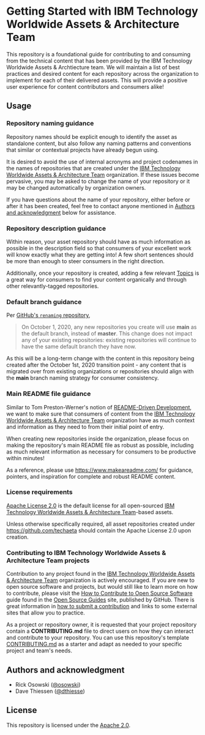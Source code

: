 
# Getting Started with IBM Technology Worldwide Assets & Architecture Team

This repository is a foundational guide for contributing to and consuming from the technical content that has been provided by the IBM Technology Worldwide Assets & Archtiecture team. We will maintain a list of best practices and desired content for each repository across the organization to implement for each of their delivered assets. This will provide a positive user experience for content contributors and consumers alike!

## Usage

### Repository naming guidance

Repository names should be explicit enough to identify the asset as standalone content, but also follow any naming patterns and conventions that similar or contextual projects have already begun using.

It is desired to avoid the use of internal acronyms and project codenames in the names of repositories that are created under the [IBM Technology Worldwide Assets & Architecture Team](https://github.com/techaeta) organization. If these issues become pervasive, you may be asked to change the name of your repository or it may be changed automatically by organization owners.

If you have questions about the name of your repository, either before or after it has been created, feel free to contact anyone mentioned in [Authors and acknowledgment](#authors-and-acknowledgment) below for assistance.

### Repository description guidance

Within reason, your asset repository should have as much information as possible in the description field so that consumers of your excellent work will know exactly what they are getting into! A few short sentences should be more than enough to steer consumers in the right direction.

Additionally, once your repository is created, adding a few relevant [Topics](https://docs.github.com/en/github/administering-a-repository/classifying-your-repository-with-topics) is a great way for consumers to find your content organically and through other relevantly-tagged repositories.

### Default branch guidance

Per [GitHub's `renaming` repository](https://github.com/github/renaming#from-master-to-main),

>On October 1, 2020, any new repositories you create will use **main** as the default branch, instead of **master**. This change does not impact any of your existing repositories: existing repositories will continue to have the same default branch they have now.

As this will be a long-term change with the content in this repository being created after the October 1st, 2020 transition point - any content that is migrated over from existing organizations or repositories should align with the **main** branch naming strategy for consumer consistency.

### Main README file guidance

Similar to Tom Preston-Werner's notion of [README-Driven Development](https://tom.preston-werner.com/2010/08/23/readme-driven-development.html), we want to make sure that consumers of content from the [IBM Technology Worldwide Assets & Architecture Team](https://github.com/techaeta) organization have as much context and information as they need to from their initial point of entry.

When creating new repositories inside the organization, please focus on making the repository's main README file as robust as possible, including as much relevant information as necessary for consumers to be productive within minutes!

As a reference, please use <https://www.makeareadme.com/> for guidance, pointers, and inspiration for complete and robust README content.

### License requirements

[Apache License 2.0](https://choosealicense.com/licenses/apache-2.0/) is the default license for all open-sourced [IBM Technology Worldwide Assets & Architecture Team](https://github.com/techaeta)-based assets.

Unless otherwise specifically required, all asset repositories created under <https://github.com/techaeta> should contain the Apache License 2.0 upon creation.

### Contributing to IBM Technology Worldwide Assets & Architecture Team projects

Contribution to any project found in the [IBM Technology Worldwide Assets & Architecture Team](https://github.com/techaeta) organization is actively encouraged. If you are new to open source software and projects, but would still like to learn more on how to contribute, please visit the [How to Contribute to Open Source Software](https://opensource.guide/how-to-contribute/#how-to-submit-a-contribution) guide found in the [Open Source Guides](https://opensource.guide/) site, published by GitHub. There is great information in [how to submit a contribution](https://opensource.guide/how-to-contribute/#how-to-submit-a-contribution) and links to some external sites that allow you to practice.

As a project or repository owner, it is requested that your project repository contain a **CONTRIBUTING.md** file to direct users on how they can interact and contribute to your repository. You can use this repository's template [CONTRIBUTING.md](CONTRIBUTING.md) as a starter and adapt as needed to your specific project and team's needs.

## Authors and acknowledgment

* Rick Osowski ([@osowski](https://github.com/osowski))
* Dave Thiessen ([@dthiesse](https://github.com/dthiesse))

## License

This repository is licensed under the [Apache 2.0](LICENSE).
